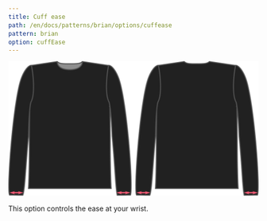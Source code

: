```yaml
---
title: Cuff ease
path: /en/docs/patterns/brian/options/cuffease
pattern: brian
option: cuffEase
---
```

![The cuff ease factor on Brian](./cuffease.svg)

This option controls the ease at your wrist.
